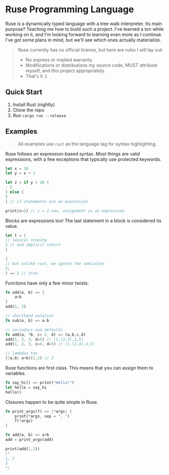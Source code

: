 # Ruse Programming Language

Ruse is a dynamically typed language with a tree walk interpreter. Its main purpose? Teaching me how to build such a
project. I've learned a ton while working on it, and I'm looking forward to learning even more as I continue. I've got
some plans in mind, but we'll see which ones actually materialize.

> Ruse currently has no official license, but here are rules I will lay out:
>
> * No express or implied warranty.
> * Modifications or distributions my source code, MUST attribute myself, and this project appropriately.
> * That's it :)

## Quick Start

1. Install Rust (nightly)
2. Clone the repo
3. Run `cargo run --release`

## Examples

> All examples use `rust` as the language tag for syntax highlighting.

Ruse follows an expression-based syntax. Most things are valid expressions, with a few exceptions that typically use
protected keywords.

```rust
let x = 10
let y = x + 2

let z = if y > 10 {
- 5
} else {
5
} // if statements are an expression

print(z=2) // z = 2 now, assignment is an expression
```

Blocks are expressions too! The last statement in a block is considered its value.

```rust
let t = {
// lexical scoping
1 // and implicit return
}

{
// but unlike rust, we ignore the semicolon
2;
} == 2 // true
```

Functions have only a few minor twists:

```rust
fn add(a, b) => {
    a+b
}
add(1, 2)

// shorthand notation
fn sub(a, b) => a-b

// variadics and defaults
fn add(a, *b, c= 2, d) => (a,b,c,d)
add(1, 2, 3, d=5) // (1,(2,3),2,5)
add(1, 2, 3, c=4, d=5) // (1,(2,3),4,5)

// lambdas too
(|a,b| a+b)(1,2) // 3
```

Ruse functions are first class. This means that you can assign them to variables.

```rust
fn say_hi() => print("Hello!")
let hello = say_hi
hello()
```

Closures happen to be quite simple in Ruse.

```rust
fn print_args(f) => |*args| {
    print(*args, sep = ", ")
    f(*args)
}

fn add(a, b) => a+b
add = print_args(add)

print(add(1,2))
/*
1, 2
3
*/ 
```